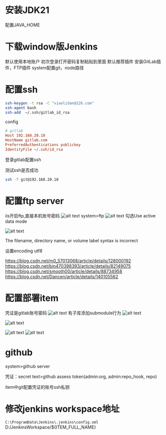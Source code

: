 # 安装JDK21

配置JAVA_HOME

# 下载window版Jenkins

默认使用本地账户
初次登录打开密码复制粘贴到里面
默认推荐插件
安装GitLab插件，FTP插件
system配置git，node路径

# 配置ssh

```bash
ssh-keygen -t rsa -C "xiaolidan@126.com"
ssh-agent bash
ssh-add  ~/.ssh/gitlab_id_rsa
```

config

```ini
# gitlab
Host 192.168.20.10
HostName gitlab.com
PreferredAuthentications publickey
IdentityFile ~/.ssh/id_rsa
```

登录gitlab配置ssh

测试ssh是否成功

```bash
ssh -T git@192.168.20.10
```

# 配置ftp server

iis开启ftp,直接本机账号密码
![alt text](image-1.png)
system>ftp
![alt text](image.png)
勾选Use active data mode

![alt text](image-7.png)

The filename, directory name, or volume label syntax is incorrect

设置encoding utf8

<https://blog.csdn.net/m0_57013068/article/details/128000192>
<https://blog.csdn.net/bin470398393/article/details/82149075>
<https://blog.csdn.net/smooth00/article/details/88734958>
<https://blog.csdn.net/Dancen/article/details/140105562>

# 配置部署item

凭证是gitlab账号密码
![alt text](image-2.png)
有子库添加submodule行为
![alt text](image-3.png)

![alt text](image-4.png)

![alt text](image-5.png)
![alt text](image-6.png)

# github

system>github server

凭证：secret text>github assess token(admin:org, admin:repo_hook, repo)

item中git配置凭证的账号ssh私钥

# 修改jenkins workspace地址

`C:\ProgramData\Jenkins\.jenkins\config.xml`
<workspaceDir>D:/JenkinsWorkspace/${ITEM_FULL_NAME}</workspaceDir>
